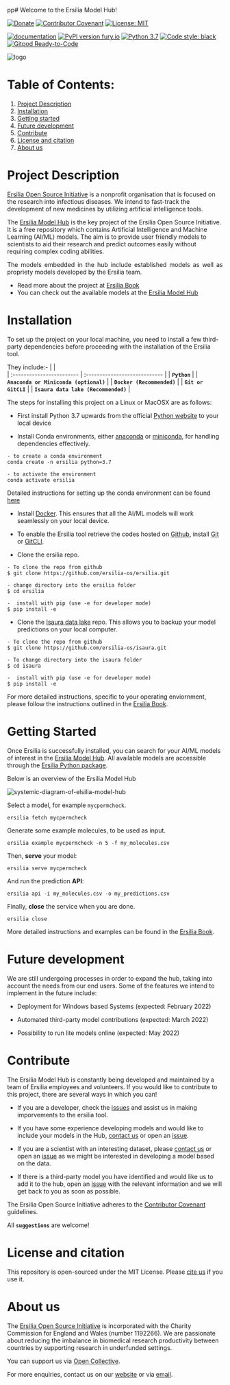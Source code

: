pp# Welcome to the Ersilia Model Hub!

[![Donate](https://img.shields.io/badge/Donate-PayPal-green.svg)](https://www.paypal.com/uk/fundraiser/charity/4145012) [![Contributor Covenant](https://img.shields.io/badge/Contributor%20Covenant-v2.0%20adopted-ff69b4.svg)](code_of_conduct.md) [![License: MIT](https://img.shields.io/badge/License-MIT-yellow.svg)](https://opensource.org/licenses/MIT)

[![documentation](https://img.shields.io/badge/-Documentation-purple?logo=read-the-docs&logoColor=white)](https://ersilia.gitbook.io/ersilia-book/) [![PyPI version fury.io](https://badge.fury.io/py/ersilia.svg)](https://pypi.python.org/pypi/ersilia/) [![Python 3.7](https://img.shields.io/badge/python-3.7-blue.svg)](https://www.python.org/downloads/release/python-370/) [![Code style: black](https://img.shields.io/badge/code%20style-black-000000.svg?logo=Python&logoColor=white)](https://github.com/psf/black) [![Gitpod Ready-to-Code](https://img.shields.io/badge/Gitpod-ready--to--code-blue?logo=gitpod)](https://gitpod.io/#https://github.com/ersilia-os/ersilia)

![logo](https://softr-prod.imgix.net/applications/5ce288d5-4600-42df-9d5f-8617b023a3e3/assets/f7b7b7e7-8f53-425e-8504-f722cfa0f503.png)

# Table of Contents:
1. [Project Description](#project-description)
2. [Installation](#installation)
3. [Getting started](#getting-started)
3. [Future development](#future-development)
4. [Contribute](#contribute)
5. [License and citation](#license-and-citation)
6. [About us](#about-us)

# Project Description
[Ersilia Open Source Initiative](https://ersilia.io) is a nonprofit organisation that is focused on the research into infectious diseases. We intend to fast-track the development of new medicines by utilizing artificial intelligence tools.

The [Ersilia Model Hub](https://airtable.com/shrUcrUnd7jB9ChZV) is the key project of the Ersilia Open Source Initiative. It is a free repository which contains Artificial Intelligence and Machine Learning (AI/ML) models. The aim is to provide user friendly models to scientists to aid their research and predict outcomes easily without requiring complex coding abilities.

<p align='justify'>
The models embedded in the hub include established models as well as propriety models developed by the Ersilia team.
</p>

* Read more about the project at [Ersilia Book](https://ersilia.gitbook.io/ersilia-book/)
* You can check out the available models at the [Ersilia Model Hub](https://airtable.com/shr9sYjL70nnHOUrP/tblZGe2a2XeBxrEHP)

#
# Installation
To set up the project on your local machine, you need to install a few third-party dependencies before proceeding with the installation of the Ersilia tool. 

They include:-
| <b></b>     | <b></b>           
| :------------------------ | :---------------------------- |
| **`Python`** |
| **`Anaconda or Miniconda (optional)`**            |
| **`Docker (Recommended)`**            |
| **`Git or GitCLI`**            |
| **`Isaura data lake (Recommended)`**      |


The steps for installing this project on a Linux or MacOSX are as follows: 

- First install Python 3.7 upwards from the official [Python website](https://www.python.org/) to your local device

- Install Conda environments, either [anaconda](https://docs.anaconda.com/anaconda/install/index.html) or [miniconda](https://docs.conda.io/en/latest/miniconda.html), for handling dependencies effectively. 
```
- to create a conda environment
conda create -n ersilia python=3.7

- to activate the environment
conda activate ersilia
```
Detailed instructions for setting up the conda environment can be found [here](https://docs.conda.io/projects/conda/en/latest/user-guide/install/index.html)

- Install [Docker](https://www.docker.com/). This  ensures that all the AI/ML models will work seamlessly on your local device.

- To enable the Ersilia tool retrieve the codes hosted on [Github](https://github.com/ersilia-os), install [Git](https://git-scm.com/book/en/v2/Getting-Started-Installing-Git) or [GitCLI](https://cli.github.com/manual/installation). 

- Clone the ersilia repo.
```
- To clone the repo from github
$ git clone https://github.com/ersilia-os/ersilia.git

- change directory into the ersilia folder    
$ cd ersilia
      
-  install with pip (use -e for developer mode)
$ pip install -e
```


- Clone the [Isaura data lake](https://github.com/ersilia-os/isaura) repo. This allows you to backup your model predictions on your local computer.

```
- To clone the repo from github
$ git clone https://github.com/ersilia-os/isaura.git

- To change directory into the isaura folder    
$ cd isaura
      
-  install with pip (use -e for developer mode)
$ pip install -e
```


For more detailed instructions, specific to your operating enviornment, please follow the instructions outlined in the [Ersilia Book](https://ersilia.gitbook.io/ersilia-book/quick-start/installation).

#
# Getting Started
Once Ersilia is successfully installed, you can search for your AI/ML models of interest in the [Ersilia Model Hub](https://airtable.com/shrXfZ8pqro0jjcsG/tblZGe2a2XeBxrEHP/viwd5XJVLslkE11Tg). All available models are accessible through the [Ersilia Python package](https://github.com/ersilia-os/ersilia). 

Below is an overview of the Ersilia Model Hub

![systemic-diagram-of-elsilia-model-hub](https://2591732297-files.gitbook.io/~/files/v0/b/gitbook-legacy-files/o/assets%2F-Mj44wxA7bU1hQH19m8I%2F-MjPA_JIOzuKGPtPDw1U%2F-MjPDmAAJkYPLJmKKSD1%2FErsilia_Hub-02.png?alt=media&token=8a876edc-c02e-400c-80c5-b6f3c4060c21)


Select a model, for example `mycpermcheck`.
```
ersilia fetch mycpermcheck
```
Generate some example molecules, to be used as input.
```
ersilia example mycpermcheck -n 5 -f my_molecules.csv
```
Then, **serve** your model:
```
ersilia serve mycpermcheck
```
And run the prediction **API**:
```
ersilia api -i my_molecules.csv -o my_predictions.csv
```
Finally, **close** the service when you are done.
```
ersilia close
```
More detailed instructions and examples can be found in the [Ersilia Book](https://ersilia.gitbook.io/ersilia-book/).

#
# Future development
We are still undergoing processes in order to expand the hub, taking into account the needs from our end users. Some of the features we intend to implement in the future include:
- Deployment for Windows based Systems (expected: February 2022)

- Automated third-party model contributions (expected: March 2022)

- Possibility to run lite models online (expected: May 2022)

#
# Contribute

<p aligh='justify'>
The Ersilia Model Hub is constantly being developed and maintained by a team of Ersilia employees and volunteers. If you would like to contribute to this project, there are several ways in which you can!
</p>

- If you are a developer, check the [issues](https://github.com/ersilia-os/ersilia/issues) and assist us in making imporvements to the ersilia tool.

- If you have some experience developing models and would like to include your models in the Hub, [contact us](https://ersilia.io) or open an [issue](https://github.com/ersilia-os/ersilia/issues).

- If you are a scientist with an interesting dataset, please [contact us](https://ersilia.io) or open an [issue](https://github.com/ersilia-os/ersilia/issues) as we might be interested in developing a model based on the data.

- If there is a third-party model you have identified and would like us to add it to the hub, open an [issue](https://github.com/ersilia-os/ersilia/issues) with the relevant information and we will get back to you as soon as possible.

The Ersilia Open Source Initiative adheres to the [Contributor Covenant](https://ersilia.gitbook.io/ersilia-wiki/code-of-conduct) guidelines.

All **`suggestions`** are welcome!



# License and citation
This repository is open-sourced under the MIT License.
Please [cite us](https://github.com/ersilia-os/ersilia/blob/master/CITATION.cff) if you use it.

#
# About us

The [Ersilia Open Source Initiative](https://ersilia.io) is incorporated with the Charity Commission for England and Wales (number 1192266). We are passionate about reducing the imbalance in biomedical research productivity between countries by supporting research in underfunded settings.

You can support us via [Open Collective](https:/opencollective.com/ersilia).

For more enquiries, contact us on our [website](https://ersilia.io) or via [email](hello@ersilia.io).